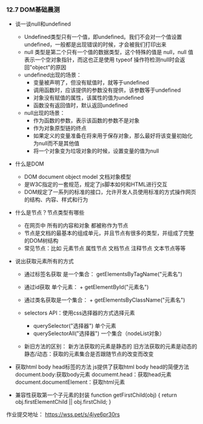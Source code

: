 ### 12.7 DOM基础晨测
- 谈一谈null和undefined
    - Undefined类型只有一个值，即undefined。我们不会对一个值设置undefined，一般都是出现错误的时候，才会被我们打印出来
    - null 类型是第二个只有一个值的数据类型，这个特殊的值是 null，null 值表示一个空对象指针，而这也正是使用 typeof 操作符检测null时会返回"object"的原因
    - undefined出现的场景：
        - 变量被声明了，但没有赋值时，就等于undefined
        - 调用函数时，应该提供的参数没有提供，该参数等于undefined
        - 对象没有赋值的属性，该属性的值为undefined
        - 函数没有返回值时，默认返回undefined
    - null出现的场景：
        - 作为函数的参数，表示该函数的参数不是对象
        - 作为对象原型链的终点
        - 如果定义的变量准备在将来用于保存对象，那么最好将该变量初始化为null而不是其他值
        - 将一个对象变为垃圾对象的时候，设置变量的值为null

- 什么是DOM
    - DOM document object model 文档对象模型
    - 是W3C指定的一套规范，规定了js脚本如何和HTML进行交互
    - DOM规定了一系列的标准的接口，允许开发人员使用标准的方式操作网页的结构、内容、样式和行为

- 什么是节点？节点类型有哪些
    - 在网页中 所有的内容和对象 都被称作为节点
    - 节点是文档的最基本的组成单元，并且节点有很多的类型，并组成了完整的DOM树结构
    - 常见节点：比如 元素节点 属性节点 文档节点 注释节点 文本节点等等

- 说出获取元素所有的方式
    - 通过标签名获取 是一个集合： getElementsByTagName("元素名")
    - 通过id获取 单个元素： + getElementById("元素名")
    - 通过类名获取是一个集合： + getElementsByClassName("元素名")
    - selectors API：使用css选择器的方式选择元素
        - querySelector("选择器") 单个元素
        - querySelectorAll("选择器") 一个集合（nodeList对象）

    - 新旧方法的区别：
        新方法获取的元素是静态的
        旧方法获取的元素是动态的
        静态/动态：获取的元素集合是否跟随节点的改变而改变


- 获取html body head标签的方法
    js提供了获取html  body  head的简便方法
    document.body:获取body元素
    documemt.head：获取head元素
    document.documentElement：获取html元素

- 兼容性获取第一个子元素的封装
    function getFirstChild(obj) {
        return obj.firstElementChild || obj.firstChild;
    }


作业提交地址：
https://wss.pet/s/4jye6pr30rs



